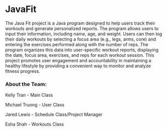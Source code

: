# JavaFit

The Java Fit project is a Java program designed to help users track their workouts and generate personalized reports. The program allows users to input their information, including name, age, and weight. Users can then log their daily workouts by selecting a focus area (e.g., legs, arms, core) and entering the exercises performed along with the number of reps. The program organizes this data into user-specific workout reports, displaying the date, focus area, exercises, and reps for each workout session. This project promotes user engagement and accountability in maintaining a healthy lifestyle by providing a convenient way to monitor and analyze fitness progress.

### About the Team:

Kelly Tran - Main Class

Michael Truong - User Class

Jared Lewis - Schedule Class/Project Manager

Esha Shah - Workouts Class

